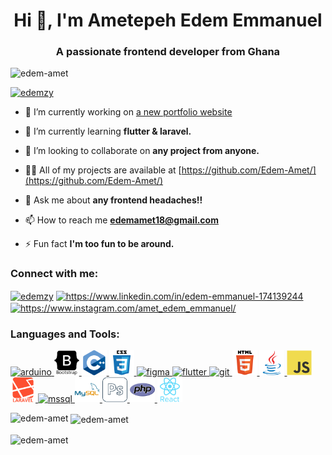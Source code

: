 <h1 align="center">Hi 👋, I'm Ametepeh Edem Emmanuel</h1>
<h3 align="center">A passionate frontend developer from Ghana</h3>

<p align="left"> <img src="https://komarev.com/ghpvc/?username=edem-amet&label=Profile%20views&color=0e75b6&style=flat" alt="edem-amet" /> </p>

<p align="left"> <a href="https://twitter.com/edemzy" target="blank"><img src="https://img.shields.io/twitter/follow/edemzy?logo=twitter&style=for-the-badge" alt="edemzy" /></a> </p>

- 🔭 I’m currently working on [a new portfolio website](https://portfolio-website-is6ubgjrh-edem-amets-projects.vercel.app/)

- 🌱 I’m currently learning **flutter & laravel.**

- 👯 I’m looking to collaborate on **any project from anyone.**

- 👨‍💻 All of my projects are available at [https://github.com/Edem-Amet/](https://github.com/Edem-Amet/)

- 💬 Ask me about **any frontend headaches!!**

- 📫 How to reach me **edemamet18@gmail.com**

- ⚡ Fun fact **I'm too fun to be around.**

<h3 align="left">Connect with me:</h3>
<p align="left">
<a href="https://twitter.com/edemzy" target="blank"><img align="center" src="https://raw.githubusercontent.com/rahuldkjain/github-profile-readme-generator/master/src/images/icons/Social/twitter.svg" alt="edemzy" height="30" width="40" /></a>
<a href="https://linkedin.com/in/https://www.linkedin.com/in/edem-emmanuel-174139244" target="blank"><img align="center" src="https://raw.githubusercontent.com/rahuldkjain/github-profile-readme-generator/master/src/images/icons/Social/linked-in-alt.svg" alt="https://www.linkedin.com/in/edem-emmanuel-174139244" height="30" width="40" /></a>
<a href="https://instagram.com/https://www.instagram.com/amet_edem_emmanuel/" target="blank"><img align="center" src="https://raw.githubusercontent.com/rahuldkjain/github-profile-readme-generator/master/src/images/icons/Social/instagram.svg" alt="https://www.instagram.com/amet_edem_emmanuel/" height="30" width="40" /></a>
</p>

<h3 align="left">Languages and Tools:</h3>
<p align="left"> <a href="https://www.arduino.cc/" target="_blank" rel="noreferrer"> <img src="https://cdn.worldvectorlogo.com/logos/arduino-1.svg" alt="arduino" width="40" height="40"/> </a> <a href="https://getbootstrap.com" target="_blank" rel="noreferrer"> <img src="https://raw.githubusercontent.com/devicons/devicon/master/icons/bootstrap/bootstrap-plain-wordmark.svg" alt="bootstrap" width="40" height="40"/> </a> <a href="https://www.w3schools.com/cpp/" target="_blank" rel="noreferrer"> <img src="https://raw.githubusercontent.com/devicons/devicon/master/icons/cplusplus/cplusplus-original.svg" alt="cplusplus" width="40" height="40"/> </a> <a href="https://www.w3schools.com/css/" target="_blank" rel="noreferrer"> <img src="https://raw.githubusercontent.com/devicons/devicon/master/icons/css3/css3-original-wordmark.svg" alt="css3" width="40" height="40"/> </a> <a href="https://www.figma.com/" target="_blank" rel="noreferrer"> <img src="https://www.vectorlogo.zone/logos/figma/figma-icon.svg" alt="figma" width="40" height="40"/> </a> <a href="https://flutter.dev" target="_blank" rel="noreferrer"> <img src="https://www.vectorlogo.zone/logos/flutterio/flutterio-icon.svg" alt="flutter" width="40" height="40"/> </a> <a href="https://git-scm.com/" target="_blank" rel="noreferrer"> <img src="https://www.vectorlogo.zone/logos/git-scm/git-scm-icon.svg" alt="git" width="40" height="40"/> </a> <a href="https://www.w3.org/html/" target="_blank" rel="noreferrer"> <img src="https://raw.githubusercontent.com/devicons/devicon/master/icons/html5/html5-original-wordmark.svg" alt="html5" width="40" height="40"/> </a> <a href="https://www.java.com" target="_blank" rel="noreferrer"> <img src="https://raw.githubusercontent.com/devicons/devicon/master/icons/java/java-original.svg" alt="java" width="40" height="40"/> </a> <a href="https://developer.mozilla.org/en-US/docs/Web/JavaScript" target="_blank" rel="noreferrer"> <img src="https://raw.githubusercontent.com/devicons/devicon/master/icons/javascript/javascript-original.svg" alt="javascript" width="40" height="40"/> </a> <a href="https://laravel.com/" target="_blank" rel="noreferrer"> <img src="https://raw.githubusercontent.com/devicons/devicon/master/icons/laravel/laravel-plain-wordmark.svg" alt="laravel" width="40" height="40"/> </a> <a href="https://www.microsoft.com/en-us/sql-server" target="_blank" rel="noreferrer"> <img src="https://www.svgrepo.com/show/303229/microsoft-sql-server-logo.svg" alt="mssql" width="40" height="40"/> </a> <a href="https://www.mysql.com/" target="_blank" rel="noreferrer"> <img src="https://raw.githubusercontent.com/devicons/devicon/master/icons/mysql/mysql-original-wordmark.svg" alt="mysql" width="40" height="40"/> </a> <a href="https://www.photoshop.com/en" target="_blank" rel="noreferrer"> <img src="https://raw.githubusercontent.com/devicons/devicon/master/icons/photoshop/photoshop-line.svg" alt="photoshop" width="40" height="40"/> </a> <a href="https://www.php.net" target="_blank" rel="noreferrer"> <img src="https://raw.githubusercontent.com/devicons/devicon/master/icons/php/php-original.svg" alt="php" width="40" height="40"/> </a> <a href="https://reactjs.org/" target="_blank" rel="noreferrer"> <img src="https://raw.githubusercontent.com/devicons/devicon/master/icons/react/react-original-wordmark.svg" alt="react" width="40" height="40"/> </a> </p>

<p><img align="left" src="https://github-readme-stats.vercel.app/api/top-langs?username=edem-amet&show_icons=true&locale=en&layout=compact" alt="edem-amet" /></p>

<p>&nbsp;<img align="center" src="https://github-readme-stats.vercel.app/api?username=edem-amet&show_icons=true&locale=en" alt="edem-amet" /></p>

<p><img align="center" src="https://github-readme-streak-stats.herokuapp.com/?user=edem-amet&" alt="edem-amet" /></p>
